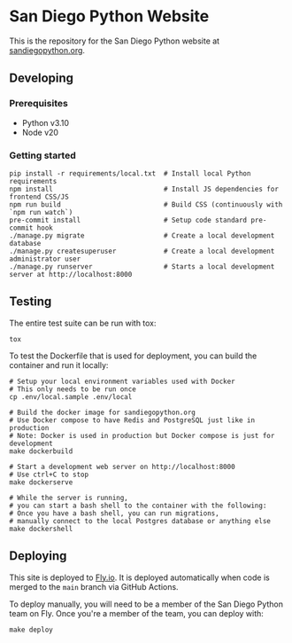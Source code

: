# San Diego Python Website

This is the repository for the San Diego Python website at [sandiegopython.org](https://sandiegopython.org).


## Developing

### Prerequisites

* Python v3.10
* Node v20

### Getting started

```shell
pip install -r requirements/local.txt  # Install local Python requirements
npm install                            # Install JS dependencies for frontend CSS/JS
npm run build                          # Build CSS (continuously with `npm run watch`)
pre-commit install                     # Setup code standard pre-commit hook
./manage.py migrate                    # Create a local development database
./manage.py createsuperuser            # Create a local development administrator user
./manage.py runserver                  # Starts a local development server at http://localhost:8000
```


## Testing

The entire test suite can be run with tox:

```shell
tox
```

To test the Dockerfile that is used for deployment,
you can build the container and run it locally:

```shell
# Setup your local environment variables used with Docker
# This only needs to be run once
cp .env/local.sample .env/local

# Build the docker image for sandiegopython.org
# Use Docker compose to have Redis and PostgreSQL just like in production
# Note: Docker is used in production but Docker compose is just for development
make dockerbuild

# Start a development web server on http://localhost:8000
# Use ctrl+C to stop
make dockerserve

# While the server is running,
# you can start a bash shell to the container with the following:
# Once you have a bash shell, you can run migrations,
# manually connect to the local Postgres database or anything else
make dockershell
```


## Deploying

This site is deployed to [Fly.io](https://fly.io/).
It is deployed automatically when code is merged to the `main` branch
via GitHub Actions.


To deploy manually, you will need to be a member of the San Diego Python team on Fly.
Once you're a member of the team, you can deploy with:

```shell
make deploy
```
